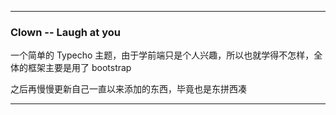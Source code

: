 -----
### Clown -- Laugh at you

一个简单的 Typecho 主题，由于学前端只是个人兴趣，所以也就学得不怎样，全体的框架主要是用了 bootstrap

之后再慢慢更新自己一直以来添加的东西，毕竟也是东拼西凑

-------